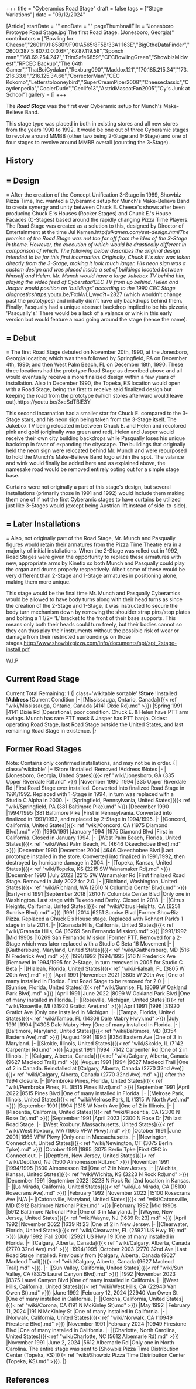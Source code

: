 +++
title = "Cyberamics Road Stage"
draft = false
tags = ["Stage Variations"]
date = "09/12/2024"

[Article]
startDate = ""
endDate = ""
pageThumbnailFile = "Jonesboro Protoype Road Stage.jpg|The first Road Stage. (Jonesboro, Georgia)"
contributors = ["Bowling for Cheese","2601:191:8580:9F90:A565:8F5B:33A1:163E","BigCtheDataFinder","2600:387:5:807:0:0:0:6F","67.87.119.58","Sponch man","168.69.254.247","TrimSafe6859","CECBowlingGreen","ShowbizMidwest","RPCEC Backup","The 64th Gamer","ThatBoiCydalan","Rexburg090","Maddox121","170.185.215.34","173.216.33.6","216.125.34.66","CorrectorMan","CEC Kokomo","Letterstolooneybird","SuperCreamPiper2008","Cheeseclassic","Caydenpedia","CoolerDude","Ceclife13","AstridMascotFan2005","Cy's Junk at School"]
gallery = []
+++

The <b><i>Road Stage</b></i> was the first ever Cyberamic setup for Munch's Make-Believe Band. 

This stage type was placed in both in existing stores and all new stores from the years 1990 to 1992. It would be one out of three Cyberamic stages to revolve around MMBB (other two being 2-Stage and 1-Stage) and one of four stages to revolve around MMBB overall (counting the 3-Stage).

<h2> History </h2>

<h2>= Design </h2>=
After the creation of the Concept Unification 3-Stage in 1989, Showbiz Pizza Time, Inc. wanted a Cyberamic setup for Munch's Make-Believe Band to create synergy and unity between Chuck E. Cheese's shows after been producing Chuck E.’s Houses (Rocker Stages) and Chuck E.'s House Facades (C-Stages) based around the rapidly changing Pizza Time Players. The Road Stage was created as a solution to this, designed by Director of Entertainment at the time Jul Kamen.<ref>http:<i>julkamen.com/set-design.html</ref>The premise of the Road Stage was not too far off from the idea of the 3-Stage in theme. However, the execution of which would be drastically different in comparison of which. The following below describes the original design intended to be for this first incarnation. Originally, Chuck E.'s star was taken directly from the 3-Stage, making it look much larger. His neon sign was a custom design and was placed inside a set of buildings located between himself and Helen. Mr. Munch would have a large Jukebox TV behind him, playing the video feed of Cyberstar/CEC TV from up behind. Helen and Jasper would position on 'buildings' according to the 1990 CEC Stage diagnostics<ref>https:</i>youtu.be/FxdAvLI_wyc?t=2827</ref> (which wouldn't change past the prototypes) and initially didn't have city backdrops behind them.  Finally, Pasqually had a unique abstract backdrop implied to be his pizzeria, 'Pasqually's.' There would be a lack of a valance or wink in this early version but would feature a road going around the stage (hence the name).

<h2>= Debut </h2>=
The first Road Stage debuted on November 20th, 1990, at the Jonesboro, Georgia location; which was then followed by Springfield, PA on December 4th, 1990; and then West Palm Beach, FL on December 18th, 1990. These three locations had the prototype Road Stage as described above and all would eventually receive a more finalized design within a few years of installation. Also in December 1990, the Topeka, KS location would open with a Road Stage, being the first to receive said finalized design but keeping the road from the prototype (which stores afterward would leave out).<ref>https://youtu.be/3xeSdTBlE3Y</ref>

This second incarnation had a smaller star for Chuck E. compared to the 3-Stage stars, and his neon sign being taken from the 3-Stage itself. The Jukebox TV being relocated in between Chuck E. and Helen and recolored pink and gold (originally was green and red). Helen and Jasper would receive their own city building backdrops while Pasqually loses his unique backdrop in favor of expanding the cityscape. The buildings that originally held the neon sign were relocated behind Mr. Munch and were repurposed to hold the Munch's Make-Believe Band logo within the spot. The valance and wink would finally be added here and as explained above, the namesake road would be removed entirely opting out for a simple stage base.

Curtains were not originally a part of this stage's design, but several installations (primarily those in 1991 and 1992) would include them making them one of if not the first Cyberamic stages to have curtains be utilized just like 3-Stages would (except being Austrian lift instead of side-to-side).

<h2>= Later Installations </h2>=
Also, not originally part of the Road Stage, Mr. Munch and Pasqually figures would retain their armatures from the Pizza Time Theatre era in a majority of initial installations. When the 2-Stage was rolled out in 1992, Road Stages were given the opportunity to replace these armatures with new, appropriate arms by Kinetix so both Munch and Pasqually could play the organ and drums properly respectively. Albeit some of these would be very different than 2-Stage and 1-Stage armatures in positioning alone, making them more unique.

This stage would be the final time Mr. Munch and Pasqually Cyberamics would be allowed to have body turns along with their head turns as since the creation of the 2-Stage and 1-Stage, it was instructed to secure the body turn mechanism down by removing the shoulder strap pins/stop plates and bolting a 1 1/2* 'L' bracket to the front of their base supports. This means only both their heads could turn freely, but their bodies cannot so they can thus play their instruments without the possible risk of wear or damage from their restricted surroundings on those stages.<ref>http://www.showbizpizza.com/info/documents/spt/spt_2stage-install.pdf</ref>


W.I.P

<h2> Current Road Stage </h2>
Current Total Remaining: 1
{| class='wikitable sortable'
!<b>Store</b>
!Installed
!<b>Address</b>
!Current Condition
|-
|[Mississauga, Ontario, Canada]({{< ref "wiki/Mississauga, Ontario, Canada (4141 Dixie Rd).md" >}})
|Spring 1991
|4141 Dixie Rd
|Operational, poor condition. Chuck E. & Helen have PTT arm swings. Munch has rare PTT mask & Jasper has PTT banjo. Oldest operating Road Stage, last Road Stage outside the United States, and last remaining Road Stage in existence.
|}

<h2> Former Road Stages </h2>
Note: Contains only confirmed installations, and may not be in order.
{| class='wikitable'
|+
!Store
!Installed
!Removed
!Address
!Notes
|-
|[Jonesboro, Georgia, United States]({{< ref "wiki/Jonesboro, GA (335 Upper Riverdale Rd).md" >}})
|November 1990
|1994
|335 Upper Riverdale Rd
|First Road Stage ever installed. Converted into finalized Road Stage in 1991/1992. Replaced with 1-Stage in 1994, in turn was replaced with a Studio C Alpha in 2000.
|-
|[Springfield, Pennsylvania, United States]({{< ref "wiki/Springfield, PA (381 Baltimore Pike).md" >}})
|December 1990
|1994/1995
|381 Baltimore Pike
|First in Pennsylvania. Converted into finalized in 1991/1992, and replaced by 2-Stage in 1994/1995.
|-
|[Concord, California, United States]({{< ref "wiki/Concord, CA (1975 Diamond Blvd).md" >}})
|1990/1991
|January 1994 
|1975 Diamond Blvd
|First in California. Closed in January 1994.
|-
|[West Palm Beach, Florida, United States]({{< ref "wiki/West Palm Beach, FL (4646 Okeechobee Blvd).md" >}})
|December 1990
|December 2004
|4646 Okeechobee Blvd
|Last prototype installed in the store. Converted into finalized in 1991/1992, then destroyed by hurricane damage in 2004.
|-
|[Topeka, Kansas, United States]({{< ref "wiki/Topeka, KS (2215 SW Wanamaker Rd).md" >}})
|December 1990
|July 2022
|2215 SW Wanamaker Rd
|First finalized Road Stage. Removed in July 2022 for 2.0.
|-
|[Richland, Washington, United States]({{< ref "wiki/Richland, WA (2610 N Columbia Center Blvd).md" >}})
|Early-mid 1991
|September 2018
|2610 N Columbia Center Blvd
|Only one in Washington. Last stage with Tuxedo and Derby. Closed in 2018.
|-
|[Citrus Heights, California, United States]({{< ref "wiki/Citrus Heights, CA (6251 Sunrise Blvd).md" >}})
|1991
|2014
|6251 Sunrise Blvd
|Former ShowBiz Pizza. Replaced a Chuck E’s House stage. Replaced with Rohnert Park’s 1 stage in late 2014.
|-
|[Granada Hills, California, United States]({{< ref "wiki/Granada Hills, CA (16269 San Fernando Mission).md" >}})
|1991/1992
|Mid 1990s
|16269 San Fernando Mission
|Former PTT. Removed for a 2-Stage which was later replaced with a Studio C Beta 16 Movement 
|-
|[Gaithersburg, Maryland, United States]({{< ref "wiki/Gaithersburg, MD (516 N Frederick Ave).md" >}})
|1991/1992
|1994/1995
|516 N Frederick Ave
|Removed in 1994/1995 for 2-Stage, in turn removed in 2005 for Studio C Beta
|-
|[Hialeah, Florida, United States]({{< ref "wiki/Hialeah, FL (3805 W 20th Ave).md" >}})
|April 1991
|November 2021
|3805 W 20th Ave
|One of many installed in Florida. First Road Stage to be removed for 2.0
|-
|[Sunrise, Florida, United States]({{< ref "wiki/Sunrise, FL (8099 W Oakland Park Blvd).md" >}})
|April 1991
|June 2022
|8099 W Oakland Park Blvd
|One of many installed in Florida.
|-
|[Roseville, Michigan, United States]({{< ref "wiki/Roseville, MI (31920 Gratiot Ave).md" >}})
|April 1991
|1996
|31920 Gratiot Ave
|Only one installed in Michigan.
|-
|[Tampa, Florida, United States]({{< ref "wiki/Tampa, FL (14308 Dale Mabry Hwy).md" >}})
|July 1991
|1994
|14308 Dale Mabry Hwy
|One of many installed in Florida.
|-
|[Baltimore, Maryland, United States]({{< ref "wiki/Baltimore, MD (8354 Eastern Ave).md" >}})
|August 1991
|1994
|8354 Eastern Ave
|One of 3 in Maryland.
|-
|[Skokie, Illinois, United States]({{< ref "wiki/Skokie, IL (7142 Carpenter Rd).md" >}})
|August 1991
|1994
|7142 Carpenter Rd
|One of 2 in Illinois.
|-
|[Calgary, Alberta, Canada]({{< ref "wiki/Calgary, Alberta, Canada (9627 Macleod Trail).md" >}})
|August 1991
|1994
|9627 Macleod Trail
|One of 2 in Canada. Reinstalled at [Calgary, Alberta, Canada (2770 32nd Ave)]({{< ref "wiki/Calgary, Alberta, Canada (2770 32nd Ave).md" >}}) after the 1994 closure.
|-
|[Pembroke Pines, Florida, United States]({{< ref "wiki/Pembroke Pines, FL (8515 Pines Blvd).md" >}})
|September 1991
|April 2022
|8515 Pines Blvd
|One of many installed in Florida.
|-
|[Melrose Park, Illinois, United States]({{< ref "wiki/Melrose Park, IL (1315 W North Ave).md" >}})
|September 1991
|1994
|1315 W North Ave
|One of 2 in Illinois.
|-
|[Placentia, California, United States]({{< ref "wiki/Placentia, CA (2300 N Rose Dr).md" >}})
|September 1991
|April 2023
|2300 N Rose Dr
|7th last Road Stage.
|-
|[West Roxbury, Massachusetts, United States]({{< ref "wiki/West Roxbury, MA (1665 VFW Pkwy).md" >}})
|October 1991
|June 2001
|1665 VFW Pkwy
|Only one in Massachusetts.
|-
|[Newington, Connecticut, United States]({{< ref "wiki/Newington, CT (3075 Berlin Tpke).md" >}})
|October 1991
|1995
|3075 Berlin Tpke
|First CEC in Connecticut.
|-
|[Deptford, New Jersey, United States]({{< ref "wiki/Deptford, NJ (1500 Almonesson Rd).md" >}})
|November 1991
|1994/1995
|1500 Almonesson Rd
|One of 2 in New Jersey.
|-
|[Wichita, Kansas, United States]({{< ref "wiki/Wichita, KS (3223 N Rock Rd).md" >}})
|December 1991
|September 2022
|3223 N Rock Rd
|2nd location in Kansas.
|-
|[La Mirada, California, United States]({{< ref "wiki/La Mirada, CA (15100 Rosecrans Ave).md" >}})
|February 1992
|November 2022
|15100 Rosecrans Ave
|N/A
|-
|[Catonsville, Maryland, United States]({{< ref "wiki/Catonsville, MD (5912 Baltimore National Pike).md" >}})
|February 1992
|Mid 1990s
|5912 Baltimore National Pike
|One of 3 in Maryland.
|-
|[Wayne, New Jersey, United States]({{< ref "wiki/Wayne, NJ (1639 Rt 23).md" >}})
|April 1992
|November 2022
|1639 Rt 23
|One of 2 in New Jersey.
|-
|[Clearwater, Florida, United States]({{< ref "wiki/Clearwater, FL (25921 US Hwy 19).md" >}})
|July 1992
|Fall 2000
|25921 US Hwy 19
|One of many installed in Florida.
|-
|[Calgary, Alberta, Canada]({{< ref "wiki/Calgary, Alberta, Canada (2770 32nd Ave).md" >}})
|1994/1995
|October 2003
|2770 32nd Ave
|Last Road Stage installed. Previously from [Calgary, Alberta, Canada (9627 Macleod Trail)]({{< ref "wiki/Calgary, Alberta, Canada (9627 Macleod Trail).md" >}}).
|-
|[Sun Valley, California, United States]({{< ref "wiki/Sun Valley, CA (8375 Laurel Canyon Blvd).md" >}})
|1992
|November 2023
|8375 Laurel Canyon Blvd
|One of many installed in California.
|-
|[West Hills, California, United States]({{< ref "wiki/West Hills, CA (22940 Van Owen St).md" >}})
|June 1992
|February 12, 2024
|22940 Van Owen St
|One of many installed in California.
|-
|[Corona, California, United States]({{< ref "wiki/Corona, CA (191 N McKinley St).md" >}})
|May 1992
| February 11, 2024
|191 N McKinley St
|One of many installed in California.
|-
|[Norwalk, California, United States]({{< ref "wiki/Norwalk, CA (10949 Firestone Blvd).md" >}})
|November 1991
|February 2024
|10949 Firestone Blvd
|One of many installed in California.
|-
|[Charlotte, North Carolina, United States]({{< ref "wiki/Charlotte, NC (5612 Albemarle Rd).md" >}})
|November 1991
|June 2, 2024
|5612 Albemarle Rd
|Only one in North Carolina. The entire stage was sent to [Showbiz Pizza Time Distribution Center (Topeka, KS)]({{< ref "wiki/Showbiz Pizza Time Distribution Center (Topeka, KS).md" >}}).
|}

<h2> References </h2>
<references />